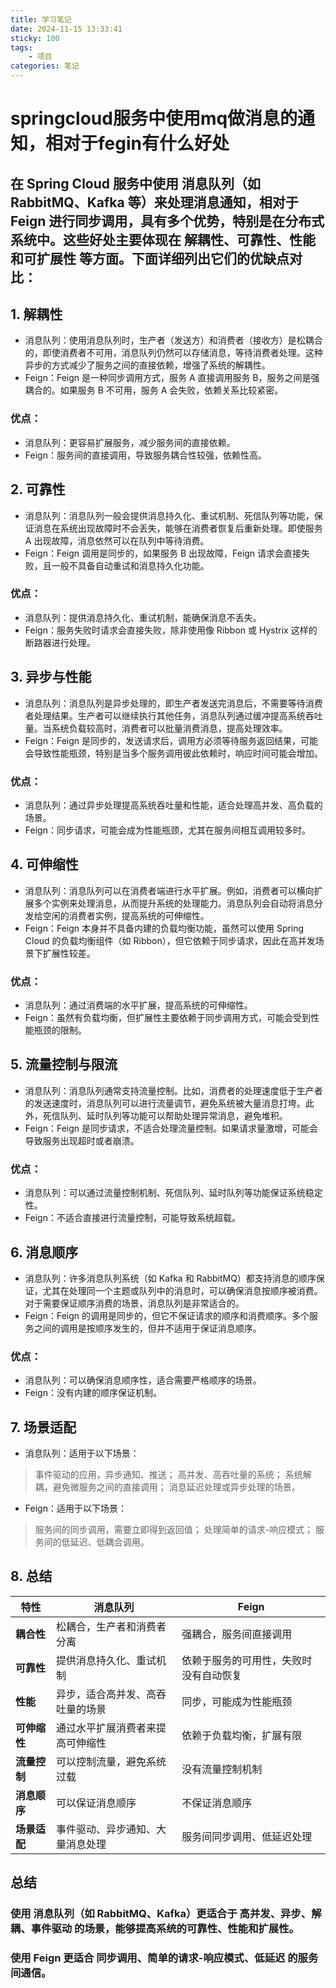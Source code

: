 ```yaml
---
title: 学习笔记
date: 2024-11-15 13:33:41
sticky: 100
tags:
	- 项目
categories: 笔记
---
```


# springcloud服务中使用mq做消息的通知，相对于fegin有什么好处



## 在 Spring Cloud 服务中使用 消息队列（如 RabbitMQ、Kafka 等）来处理消息通知，相对于 Feign 进行同步调用，具有多个优势，特别是在分布式系统中。这些好处主要体现在 解耦性、可靠性、性能和可扩展性 等方面。下面详细列出它们的优缺点对比：

## 1. 解耦性
+ 消息队列：使用消息队列时，生产者（发送方）和消费者（接收方）是松耦合的，即使消费者不可用，消息队列仍然可以存储消息，等待消费者处理。这种异步的方式减少了服务之间的直接依赖，增强了系统的解耦性。
+ Feign：Feign 是一种同步调用方式，服务 A 直接调用服务 B，服务之间是强耦合的。如果服务 B 不可用，服务 A 会失败，依赖关系比较紧密。

### 优点：

+ 消息队列：更容易扩展服务，减少服务间的直接依赖。
+ Feign：服务间的直接调用，导致服务耦合性较强，依赖性高。

## 2. 可靠性
+ 消息队列：消息队列一般会提供消息持久化、重试机制、死信队列等功能，保证消息在系统出现故障时不会丢失，能够在消费者恢复后重新处理。即使服务 A 出现故障，消息依然可以在队列中等待消费。
+ Feign：Feign 调用是同步的，如果服务 B 出现故障，Feign 请求会直接失败，且一般不具备自动重试和消息持久化功能。
### 优点：

+ 消息队列：提供消息持久化、重试机制，能确保消息不丢失。
+ Feign：服务失败时请求会直接失败，除非使用像 Ribbon 或 Hystrix 这样的断路器进行处理。

## 3. 异步与性能
+ 消息队列：消息队列是异步处理的，即生产者发送完消息后，不需要等待消费者处理结果。生产者可以继续执行其他任务，消息队列通过缓冲提高系统吞吐量。当系统负载较高时，消费者可以批量消费消息，提高处理效率。
+ Feign：Feign 是同步的，发送请求后，调用方必须等待服务返回结果，可能会导致性能瓶颈，特别是当多个服务调用彼此依赖时，响应时间可能会增加。
### 优点：

+ 消息队列：通过异步处理提高系统吞吐量和性能，适合处理高并发、高负载的场景。
+ Feign：同步请求，可能会成为性能瓶颈，尤其在服务间相互调用较多时。
## 4. 可伸缩性
+ 消息队列：消息队列可以在消费者端进行水平扩展。例如，消费者可以横向扩展多个实例来处理消息，从而提升系统的处理能力。消息队列会自动将消息分发给空闲的消费者实例，提高系统的可伸缩性。
+ Feign：Feign 本身并不具备内建的负载均衡功能，虽然可以使用 Spring Cloud 的负载均衡组件（如 Ribbon），但它依赖于同步请求，因此在高并发场景下扩展性较差。
### 优点：

+ 消息队列：通过消费端的水平扩展，提高系统的可伸缩性。
+ Feign：虽然有负载均衡，但扩展性主要依赖于同步调用方式，可能会受到性能瓶颈的限制。

## 5. 流量控制与限流
+ 消息队列：消息队列通常支持流量控制。比如，消费者的处理速度低于生产者的发送速度时，消息队列可以进行流量调节，避免系统被大量消息打垮。此外，死信队列、延时队列等功能可以帮助处理异常消息，避免堆积。
+ Feign：Feign 是同步请求，不适合处理流量控制。如果请求量激增，可能会导致服务出现超时或者崩溃。
### 优点：

+ 消息队列：可以通过流量控制机制、死信队列、延时队列等功能保证系统稳定性。
+ Feign：不适合直接进行流量控制，可能导致系统超载。
## 6. 消息顺序
+ 消息队列：许多消息队列系统（如 Kafka 和 RabbitMQ）都支持消息的顺序保证，尤其在处理同一个主题或队列中的消息时，可以确保消息按顺序被消费。对于需要保证顺序消费的场景，消息队列是非常适合的。
+ Feign：Feign 的调用是同步的，但它不保证请求的顺序和消费顺序。多个服务之间的调用是按顺序发生的，但并不适用于保证消息顺序。
### 优点：

+ 消息队列：可以确保消息顺序性，适合需要严格顺序的场景。
+ Feign：没有内建的顺序保证机制。
## 7. 场景适配
+ 消息队列：适用于以下场景：

> 事件驱动的应用，异步通知、推送；
高并发、高吞吐量的系统；
系统解耦，避免微服务之间的直接调用；
消息延迟处理或异步处理的场景。
+ Feign：适用于以下场景：

>服务间的同步调用，需要立即得到返回值；
处理简单的请求-响应模式；
服务间的低延迟、低耦合调用。
## 8. 总结
| 特性         | **消息队列**                              | **Feign**                          |
|--------------|-------------------------------------------|------------------------------------|
| **耦合性**   | 松耦合，生产者和消费者分离               | 强耦合，服务间直接调用             |
| **可靠性**   | 提供消息持久化、重试机制                 | 依赖于服务的可用性，失败时没有自动恢复 |
| **性能**     | 异步，适合高并发、高吞吐量的场景         | 同步，可能成为性能瓶颈            |
| **可伸缩性** | 通过水平扩展消费者来提高可伸缩性         | 依赖于负载均衡，扩展有限          |
| **流量控制** | 可以控制流量，避免系统过载               | 没有流量控制机制                  |
| **消息顺序** | 可以保证消息顺序                         | 不保证消息顺序                    |
| **场景适配** | 事件驱动、异步通知、大量消息处理         | 服务间同步调用、低延迟处理        |

## 总结
### 使用 消息队列（如 RabbitMQ、Kafka）更适合于 高并发、异步、解耦、事件驱动 的场景，能够提高系统的可靠性、性能和扩展性。
### 使用 Feign 更适合 同步调用、简单的请求-响应模式、低延迟 的服务间通信。